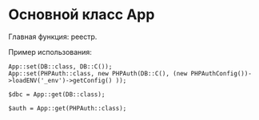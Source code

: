 # Основной класс App

Главная функция: реестр.

Пример использования:

```
App::set(DB::class, DB::C());
App::set(PHPAuth::class, new PHPAuth(DB::C(), (new PHPAuthConfig())->loadENV('_env')->getConfig() ));
```

```
$dbc = App::get(DB::class);

$auth = App::get(PHPAuth::class);
```